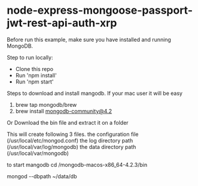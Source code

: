# node-express-mongoose-passport-jwt-rest-api-auth-xrp

Before run this example, make sure you have installed and running MongoDB.

Step to run locally:

* Clone this repo
* Run 'npm install'
* Run 'npm start'

Steps to download and install mangodb.
If your mac user it will be easy

1. brew tap mongodb/brew
2. brew install mongodb-community@4.2

Or Download the bin file and extract it on a folder 

This will create following 3 files.
    the configuration file (/usr/local/etc/mongod.conf)
    the log directory path (/usr/local/var/log/mongodb)
    the data directory path (/usr/local/var/mongodb)
    
to start mangodb
cd <path>/mongodb-macos-x86_64-4.2.3/bin
    
mongod --dbpath ~/data/db


    
